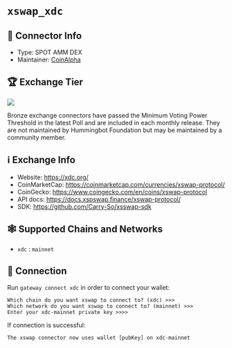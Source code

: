 # `xswap_xdc`

## 📁 Connector Info

* Type: SPOT AMM DEX
* Maintainer: [CoinAlpha](https://coinalpha.com)

## 🏆 Exchange Tier

![](https://img.shields.io/static/v1?label=Hummingbot&message=BRONZE&color=green)

Bronze exchange connectors have passed the Minimum Voting Power Threshold in the latest Poll and are included in each monthly release. They are not maintained by Hummingbot Foundation but may be maintained by a community member.

## ℹ️ Exchange Info

* Website: <https://xdc.org/>
* CoinMarketCap: <https://coinmarketcap.com/currencies/xswap-protocol/>
* CoinGecko: <https://www.coingecko.com/en/coins/xswap-protocol>
* API docs: <https://docs.xspswap.finance/xswap-protocol/>
* SDK: <https://github.com/Carry-So/xsswap-sdk>

## 🕸️ Supported Chains and Networks

* `xdc` : `mainnet`

## 🔑 Connection

Run `gateway connect xdc` in order to connect your wallet:

```
Which chain do you want xswap to connect to? (xdc) >>>
Which network do you want xswap to connect to? (mainnet) >>>
Enter your xdc-mainnet private key >>>>
```

If connection is successful:

```
The xswap connector now uses wallet [pubKey] on xdc-mainnet
```